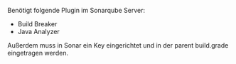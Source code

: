 Benötigt folgende Plugin im Sonarqube Server:
- Build Breaker 
- Java Analyzer

Außerdem muss in Sonar ein Key eingerichtet und in der parent build.grade
eingetragen werden.
